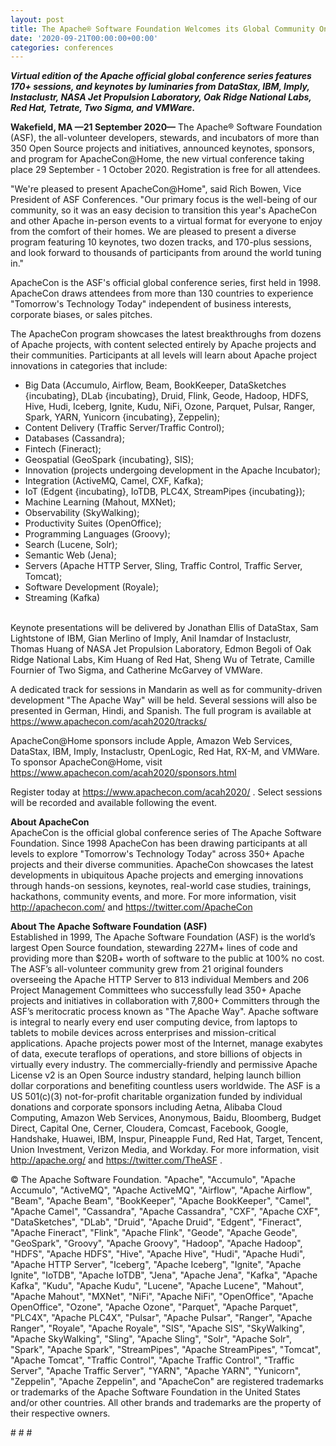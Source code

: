 ```yaml
---
layout: post
title: The Apache® Software Foundation Welcomes its Global Community Online at ApacheCon@Home
date: '2020-09-21T00:00:00+00:00'
categories: conferences
---
```

<p><b><i>Virtual edition of the Apache official global conference series features 170+ sessions, and keynotes by luminaries from DataStax, IBM, Imply, Instaclustr, NASA Jet Propulsion Laboratory, Oak Ridge National Labs, Red Hat, Tetrate, Two Sigma, and VMWare.</i></b></p><p><b>Wakefield, MA —21 September 2020—</b> The Apache® Software Foundation (ASF), the all-volunteer developers, stewards, and incubators of more than 350 Open Source projects and initiatives, announced keynotes, sponsors, and program for ApacheCon@Home, the new virtual conference taking place 29 September - 1 October 2020. Registration is free for all attendees.</p><p>"We're pleased to present ApacheCon@Home", said Rich Bowen, Vice President of ASF Conferences. "Our primary focus is the well-being of our community, so it was an easy decision to transition this year's ApacheCon and other Apache in-person events to a virtual format for everyone to enjoy from the comfort of their homes. We are pleased to present a diverse program featuring 10 keynotes, two dozen tracks, and 170-plus sessions, and look forward to thousands of participants from around the world tuning in."</p><p>ApacheCon is the ASF's official global conference series, first held in 1998. ApacheCon draws attendees from more than 130 countries to experience "Tomorrow's Technology Today" independent of business interests, corporate biases, or sales pitches.</p><p>The ApacheCon program showcases the latest breakthroughs from dozens of Apache projects, with content selected entirely by Apache projects and their communities. Participants at all levels will learn about Apache project innovations in categories that include:</p><ul><li>Big Data (Accumulo, Airflow, Beam, BookKeeper, DataSketches {incubating}, DLab {incubating}, Druid, Flink, Geode, Hadoop, HDFS, Hive, Hudi, Iceberg, Ignite, Kudu, NiFi, Ozone, Parquet, Pulsar, Ranger, Spark, YARN, Yunicorn {incubating}, Zeppelin);</li><li>Content Delivery (Traffic Server/Traffic Control);&nbsp;</li><li>Databases (Cassandra);&nbsp;</li><li>Fintech (Fineract);&nbsp;</li><li>Geospatial (GeoSpark {incubating}, SIS);&nbsp;</li><li>Innovation (projects undergoing development in the Apache Incubator);&nbsp;</li><li>Integration (ActiveMQ, Camel, CXF, Kafka);&nbsp;</li><li>IoT (Edgent {incubating}, IoTDB, PLC4X, StreamPipes {incubating});&nbsp;</li><li>Machine Learning (Mahout, MXNet);&nbsp;</li><li>Observability (SkyWalking);</li><li>Productivity Suites (OpenOffice);&nbsp;</li><li>Programming Languages (Groovy);&nbsp;</li><li>Search (Lucene, Solr);&nbsp;</li><li>Semantic Web (Jena);&nbsp;</li><li>Servers (Apache HTTP Server, Sling, Traffic Control, Traffic Server, Tomcat);&nbsp;</li><li>Software Development (Royale);&nbsp;</li><li>Streaming (Kafka)</li></ul><p><br>Keynote presentations will be delivered by Jonathan Ellis of DataStax, Sam Lightstone of IBM, Gian Merlino of Imply, Anil Inamdar of Instaclustr, Thomas Huang of NASA Jet Propulsion Laboratory, Edmon Begoli of Oak Ridge National Labs, Kim Huang of Red Hat, Sheng Wu of Tetrate, Camille Fournier of Two Sigma, and Catherine McGarvey of VMWare.&nbsp;&nbsp;<br></p><p>A dedicated track for sessions in Mandarin as well as for community-driven development "The Apache Way" will be held. Several sessions will also be presented in German, Hindi, and Spanish. The full program is available at <a href="https://www.apachecon.com/acah2020/tracks/" target="_blank">https://www.apachecon.com/acah2020/tracks/</a>&nbsp;</p><p>ApacheCon@Home sponsors include Apple, Amazon Web Services, DataStax, IBM, Imply, Instaclustr, OpenLogic, Red Hat, RX-M, and VMWare. To sponsor ApacheCon@Home, visit <a href="https://www.apachecon.com/acah2020/sponsors.html" target="_blank">https://www.apachecon.com/acah2020/sponsors.html</a>&nbsp;&nbsp;</p><p>Register today at <a href="https://www.apachecon.com/acah2020/" target="_blank">https://www.apachecon.com/acah2020/</a>&nbsp;. Select sessions will be recorded and available following the event.</p><p><b>About ApacheCon<br></b>ApacheCon is the official global conference series of The Apache Software Foundation. Since 1998 ApacheCon has been drawing participants at all levels to explore "Tomorrow's Technology Today" across 350+ Apache projects and their diverse communities. ApacheCon showcases the latest developments in ubiquitous Apache projects and emerging innovations through hands-on sessions, keynotes, real-world case studies, trainings, hackathons, community events, and more. For more information, visit <a href="http://apachecon.com/" target="_blank">http://apachecon.com/</a>&nbsp;and <a href="https://twitter.com/ApacheCon" target="_blank">https://twitter.com/ApacheCon</a>&nbsp;&nbsp;</p><p><b>About The Apache Software Foundation (ASF)<br></b>Established in 1999, The Apache Software Foundation (ASF) is the world’s largest Open Source foundation, stewarding 227M+ lines of code and providing more than $20B+ worth of software to the public at 100% no cost. The ASF’s all-volunteer community grew from 21 original founders overseeing the Apache HTTP Server to 813 individual Members and 206 Project Management Committees who successfully lead 350+ Apache projects and initiatives in collaboration with 7,800+ Committers through the ASF’s meritocratic process known as "The Apache Way". Apache software is integral to nearly every end user computing device, from laptops to tablets to mobile devices across enterprises and mission-critical applications. Apache projects power most of the Internet, manage exabytes of data, execute teraflops of operations, and store billions of objects in virtually every industry. The commercially-friendly and permissive Apache License v2 is an Open Source industry standard, helping launch billion dollar corporations and benefiting countless users worldwide. The ASF is a US 501(c)(3) not-for-profit charitable organization funded by individual donations and corporate sponsors including Aetna, Alibaba Cloud Computing, Amazon Web Services, Anonymous, Baidu, Bloomberg, Budget Direct, Capital One, Cerner, Cloudera, Comcast, Facebook, Google, Handshake, Huawei, IBM, Inspur, Pineapple Fund, Red Hat, Target, Tencent, Union Investment, Verizon Media, and Workday. For more information, visit <a href="http://apache.org/" target="_blank">http://apache.org/</a>&nbsp;and <a href="https://twitter.com/TheASF" target="_blank">https://twitter.com/TheASF</a>&nbsp;.</p><p>© The Apache Software Foundation. "Apache", "Accumulo", "Apache Accumulo", "ActiveMQ", "Apache ActiveMQ", "Airflow", "Apache Airflow", "Beam", "Apache Beam", "BookKeeper", "Apache BookKeeper", "Camel", "Apache Camel", "Cassandra", "Apache Cassandra", "CXF", "Apache CXF", "DataSketches", "DLab", "Druid", "Apache Druid", "Edgent", "Fineract", "Apache Fineract", "Flink", "Apache Flink", "Geode", "Apache Geode", "GeoSpark", "Groovy", "Apache Groovy", "Hadoop", "Apache Hadoop", "HDFS", "Apache HDFS", "Hive", "Apache Hive", "Hudi", "Apache Hudi", "Apache HTTP Server", "Iceberg", "Apache Iceberg", "Ignite", "Apache Ignite", "IoTDB", "Apache IoTDB", "Jena", "Apache Jena", "Kafka", "Apache Kafka", "Kudu", "Apache Kudu", "Lucene", "Apache Lucene", "Mahout", "Apache Mahout", "MXNet", "NiFi", "Apache NiFi", "OpenOffice", "Apache OpenOffice", "Ozone", "Apache Ozone", "Parquet", "Apache Parquet", "PLC4X", "Apache PLC4X", "Pulsar", "Apache Pulsar", "Ranger", "Apache Ranger", "Royale", "Apache Royale", "SIS", "Apache SIS", "SkyWalking", "Apache SkyWalking", "Sling", "Apache Sling", "Solr", "Apache Solr", "Spark", "Apache Spark", "StreamPipes", "Apache StreamPipes", "Tomcat", "Apache Tomcat", "Traffic Control", "Apache Traffic Control", "Traffic Server", "Apache Traffic Server", "YARN", "Apache YARN", "Yunicorn", "Zeppelin", "Apache Zeppelin", and "ApacheCon" are registered trademarks or trademarks of the Apache Software Foundation in the United States and/or other countries. All other brands and trademarks are the property of their respective owners.</p><p># # #</p>
